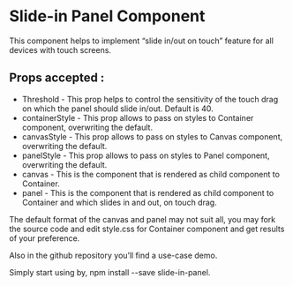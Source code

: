 # Slide-in Panel Component

This component helps to implement “slide in/out on touch” feature for all devices with touch screens.


## Props accepted :



*   Threshold - This prop helps to control the sensitivity of the touch drag on which the panel should slide in/out. Default is 40.
*   containerStyle - This prop allows to pass on styles to Container component, overwriting the default.
*   canvasStyle - This prop allows to pass on styles to Canvas component, overwriting the default.
*   panelStyle - This prop allows to pass on styles to Panel component, overwriting the default.
*   canvas - This is the component that is rendered as child component to Container.
*   panel - This is the component that is rendered as child component to Container and which slides in and out, on touch drag. 

The default format of the canvas and panel may not suit all, you may fork the source code and edit style.css for Container component and get results of your preference. 

Also in the github repository you’ll find a use-case demo.

Simply start using by, npm install --save slide-in-panel.
